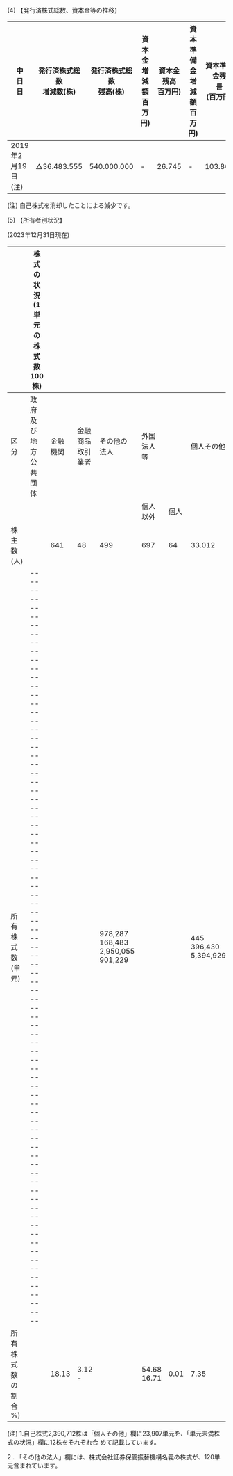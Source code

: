 (4) 【発行済株式総数、資本金等の推移】

| 中<br>日<br>日       | 発行済株式総数  <br>増減数(株) | 発行済株式総数  <br>残高(株) | 資本金増減額<br>百万円) | 資本金残高<br>百万円) | 資本準備金増減<br>額<br>百万円) | 資本準備金残<br>를<br>(百万円) |
|-------------------|---------------------|--------------------|----------------|---------------|----------------------|----------------------|
| 2019年2月19日<br>(注) | △36.483.555         | 540.000.000        | -              | 26.745        | -                    | 103.807              |

(注) 自己株式を消却したことによる減少です。

(5) 【所有者別状況】

(2023年12月31日現在)

|                | 株式の状況(1単元の株式数100株)                                                                                                                                                             |       |                  |                                     |                 |      |                         |         |               |
|----------------|--------------------------------------------------------------------------------------------------------------------------------------------------------------------------------|-------|------------------|-------------------------------------|-----------------|------|-------------------------|---------|---------------|
| 区分             | 政府及び<br>地方公共<br>団体                                                                                                                                                             | 金融機関  | 金融商品<br>取引<br>業者 | その他の<br>法人                          | 外国法人等           |      | 個人その他                   | 料       | 単元未満株<br>式の状況 |
|                |                                                                                                                                                                                |       |                  |                                     | 個人以外            | 個人   |                         |         | (株)           |
| 株主数(人)         |                                                                                                                                                                                | 641   | 48               | 499                                 | 697             | 64   | 33.012                  | 34, 384 |               |
| 所有株式数(単元)      | ------------------------------------------------------------------------------------------------------------------------------------------------------------------------------ |       |                  | 978,287  168,483 2,950,055  901,229 |                 |      | 445   396,430 5,394,929 |         | 507, 100      |
| 所有株式数の割合<br>%) |                                                                                                                                                                                | 18.13 | 3.12 -           |                                     | 54.68     16.71 | 0.01 | 7.35                    | 100     |               |

(注) 1.自己株式2,390,712株は「個人その他」欄に23,907単元を、「単元未満株式の状況」欄に12株をそれぞれ合 めて記載しています。

2 . 「その他の法人」欄には、株式会社証券保管振替機構名義の株式が、120単元含まれています。